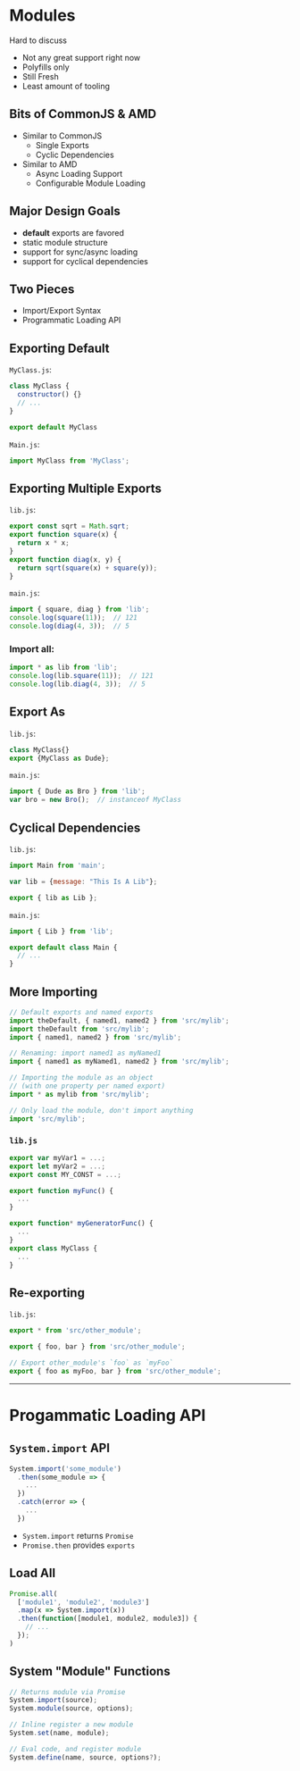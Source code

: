 # Modules

Hard to discuss

* Not any great support right now
* Polyfills only
* Still Fresh
* Least amount of tooling

## Bits of CommonJS & AMD

* Similar to CommonJS
    - Single Exports
    - Cyclic Dependencies
* Similar to AMD
    - Async Loading Support
    - Configurable Module Loading

## Major Design Goals

* **default** exports are favored
* static module structure
* support for sync/async loading
* support for cyclical dependencies

## Two Pieces

* Import/Export Syntax
* Programmatic Loading API

## Exporting Default

`MyClass.js`:

```javascript
class MyClass {
  constructor() {}
  // ...
}

export default MyClass
```

`Main.js`:

```javascript
import MyClass from 'MyClass';
```

## Exporting Multiple Exports

`lib.js`:

```javascript
export const sqrt = Math.sqrt;
export function square(x) {
  return x * x;
}
export function diag(x, y) {
  return sqrt(square(x) + square(y));
}
```

`main.js`:

```javascript
import { square, diag } from 'lib';
console.log(square(11));  // 121
console.log(diag(4, 3));  // 5
```

### Import all:

```javascript
import * as lib from 'lib';
console.log(lib.square(11));  // 121
console.log(lib.diag(4, 3));  // 5
```

## Export As

`lib.js`:

```javascript
class MyClass{}
export {MyClass as Dude};
```

`main.js`:

```javascript
import { Dude as Bro } from 'lib';
var bro = new Bro();  // instanceof MyClass
```

## Cyclical Dependencies

`lib.js`:

```javascript
import Main from 'main';

var lib = {message: "This Is A Lib"};

export { lib as Lib };
```

`main.js`:

```javascript
import { Lib } from 'lib';

export default class Main {
  // ...
}
```

## More Importing

```javascript
// Default exports and named exports
import theDefault, { named1, named2 } from 'src/mylib';
import theDefault from 'src/mylib';
import { named1, named2 } from 'src/mylib';

// Renaming: import named1 as myNamed1
import { named1 as myNamed1, named2 } from 'src/mylib';

// Importing the module as an object
// (with one property per named export)
import * as mylib from 'src/mylib';

// Only load the module, don't import anything
import 'src/mylib';
```

### `lib.js`

```javascript
export var myVar1 = ...;
export let myVar2 = ...;
export const MY_CONST = ...;

export function myFunc() {
  ...
}

export function* myGeneratorFunc() {
  ...
}
export class MyClass {
  ...
}
```

## Re-exporting

`lib.js`:

```javascript
export * from 'src/other_module';

export { foo, bar } from 'src/other_module';

// Export other_module's `foo` as `myFoo`
export { foo as myFoo, bar } from 'src/other_module';
```

---

# Progammatic Loading API

## `System.import` API

```javascript
System.import('some_module')
  .then(some_module => {
    ...
  })
  .catch(error => {
    ...
  })
```

* `System.import` returns `Promise`
* `Promise.then` provides `exports`

## Load All

```javascript
Promise.all(
  ['module1', 'module2', 'module3']
  .map(x => System.import(x))
  .then(function([module1, module2, module3]) {
    // ...
  });
)
```

## System "Module" Functions

```javascript
// Returns module via Promise
System.import(source);
System.module(source, options);

// Inline register a new module
System.set(name, module);

// Eval code, and register module
System.define(name, source, options?);
```
